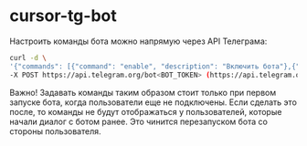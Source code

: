 # cursor-tg-bot

Настроить команды бота можно напрямую через API Телеграма:
```bash
curl -d \
'{"commands": [{"command": "enable", "description": "Включить бота"},{"command": "add_remove_subscription", "description": "Добавить или убрать рассылку"}]}' \
-X POST https://api.telegram.org/bot<BOT_TOKEN> (https://api.telegram.org/bot<BOT_TOKEN>/setMyCommands)/setMyCommands
```
Важно! Задавать команды таким образом стоит только при первом запуске бота, когда пользователи еще не подключены. Если сделать это после, то команды не будут отображаться у пользователей, которые начали диалог с ботом ранее. Это чинится перезапуском бота со стороны пользователя.